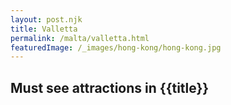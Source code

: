```yaml
---
layout: post.njk
title: Valletta
permalink: /malta/valletta.html
featuredImage: /_images/hong-kong/hong-kong.jpg
---
```

## Must see attractions in {{title}}